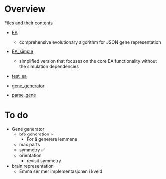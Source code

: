 # Overview

Files and their contents

- [EA](./EA.py)
  - comprehensive evolutionary algorithm for JSON gene representation
- [EA_simple](./EA_simple.py)
  - simplified version that focuses on the core EA functionality without the simulation dependencies
- [test_ea](./test_ea.py)

- [gene_generator](./gene_generator.py)
- [parse_gene](./parse_gene.py)

# To do
- Gene generator
  - bfs generation > 
    - For å generere lemmene
  - max parts
  - symmetry ✅
  - orientation
    - revisit symmetry
- brain representation
  - Emma ser mer implementasjonen i kveld

